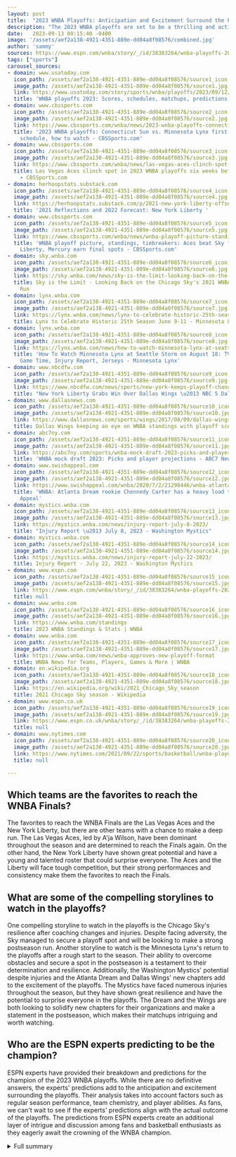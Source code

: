```yaml
---
layout: post
title:  "2023 WNBA Playoffs: Anticipation and Excitement Surround the Postseason"
description: "The 2023 WNBA playoffs are set to be a thrilling and action-packed postseason. With intriguing matchups and compelling storylines, fans can expect high-intensity games and nail-biting moments."
date:   2023-09-13 00:15:40 -0400
image: '/assets/aef2a138-4921-4351-889e-dd04a8f08576/combined.jpg'
author: 'sammy'
sources: https://www.espn.com/wnba/story/_/id/38383264/wnba-playoffs-2023-predictions-new-york-liberty-now-favorite https://www.usatoday.com/story/sports/wnba/playoffs/2023/09/12/wnba-playoffs-2023-scores-schedules-matchups-predictions/70835339007/ https://www.cbssports.com/wnba/news/2023-wnba-playoffs-connecticut-sun-vs-minnesota-lynx-first-round-preview-schedule-how-to-watch/ https://www.wnba.com/standings https://www.wnba.com/news/wnba-approves-new-playoff-format https://www.cbssports.com/wnba/news/las-vegas-aces-clinch-spot-in-2023-wnba-playoffs-six-weeks-before-they-begin/ https://herhoopstats.substack.com/p/2021-new-york-liberty-offseason-preview https://www.cbssports.com/wnba/news/wnba-playoff-picture-standings-tiebreakers-aces-beat-sky-for-no-1-seed-liberty-mercury-earn-final-spots/ https://sky.wnba.com/news/sky-is-the-limit-looking-back-on-the-chicago-skys-2021-wnba-championship-run/ https://en.wikipedia.org/wiki/2021_Chicago_Sky_season https://lynx.wnba.com/news/lynx-to-celebrate-historic-25th-season-june-9-11/ https://lynx.wnba.com/news/how-to-watch-minnesota-lynx-at-seattle-storm-on-august-18-tv-channel-tickets-game-time-injury-report-jerseys/ https://www.nbcdfw.com/news/sports/new-york-keeps-playoff-chances-alive-after-win-over-dallas-wings/3045636/ https://www.dallasnews.com/sports/wings/2017/08/09/dallas-wings-keeping-an-eye-on-wnba-standings-with-playoff-scenarios-in-mind/ https://abc7ny.com/sports/wnba-mock-draft-2023-picks-and-player-projections/13098633/ https://www.swishappeal.com/wnba/2020/7/2/21298446/wnba-atlanta-dream-chennedy-carter-glory-johnson-courtney-williams-tiffany-hayes-renee-montgomery https://www.espn.co.uk/wnba/story/_/id/38383264/wnba-playoffs-2023-predictions-new-york-liberty-now-favorite https://www.nytimes.com/2021/09/22/sports/basketball/wnba-playoff-preview.html https://mystics.wnba.com/news/injury-report-july-8-2023/ https://mystics.wnba.com/news/injury-report-july-22-2023/
tags: ["sports"]
carousel_sources:
- domain: www.usatoday.com
  icon_path: /assets/aef2a138-4921-4351-889e-dd04a8f08576/source1_icon.jpg
  image_path: /assets/aef2a138-4921-4351-889e-dd04a8f08576/source1.jpg
  link: https://www.usatoday.com/story/sports/wnba/playoffs/2023/09/12/wnba-playoffs-2023-scores-schedules-matchups-predictions/70835339007/
  title: 'WNBA playoffs 2023: Scores, schedules, matchups, predictions'
- domain: www.cbssports.com
  icon_path: /assets/aef2a138-4921-4351-889e-dd04a8f08576/source2_icon.jpg
  image_path: /assets/aef2a138-4921-4351-889e-dd04a8f08576/source2.jpg
  link: https://www.cbssports.com/wnba/news/2023-wnba-playoffs-connecticut-sun-vs-minnesota-lynx-first-round-preview-schedule-how-to-watch/
  title: '2023 WNBA playoffs: Connecticut Sun vs. Minnesota Lynx first-round preview,
    schedule, how to watch - CBSSports.com'
- domain: www.cbssports.com
  icon_path: /assets/aef2a138-4921-4351-889e-dd04a8f08576/source3_icon.jpg
  image_path: /assets/aef2a138-4921-4351-889e-dd04a8f08576/source3.jpg
  link: https://www.cbssports.com/wnba/news/las-vegas-aces-clinch-spot-in-2023-wnba-playoffs-six-weeks-before-they-begin/
  title: Las Vegas Aces clinch spot in 2023 WNBA playoffs six weeks before they begin
    - CBSSports.com
- domain: herhoopstats.substack.com
  icon_path: /assets/aef2a138-4921-4351-889e-dd04a8f08576/source4_icon.jpg
  image_path: /assets/aef2a138-4921-4351-889e-dd04a8f08576/source4.jpg
  link: https://herhoopstats.substack.com/p/2021-new-york-liberty-offseason-preview
  title: '2021 Reflections and 2022 Forecast: New York Liberty '
- domain: www.cbssports.com
  icon_path: /assets/aef2a138-4921-4351-889e-dd04a8f08576/source5_icon.jpg
  image_path: /assets/aef2a138-4921-4351-889e-dd04a8f08576/source5.jpg
  link: https://www.cbssports.com/wnba/news/wnba-playoff-picture-standings-tiebreakers-aces-beat-sky-for-no-1-seed-liberty-mercury-earn-final-spots/
  title: 'WNBA playoff picture, standings, tiebreakers: Aces beat Sky for No. 1 seed;
    Liberty, Mercury earn final spots - CBSSports.com'
- domain: sky.wnba.com
  icon_path: /assets/aef2a138-4921-4351-889e-dd04a8f08576/source6_icon.jpg
  image_path: /assets/aef2a138-4921-4351-889e-dd04a8f08576/source6.jpg
  link: https://sky.wnba.com/news/sky-is-the-limit-looking-back-on-the-chicago-skys-2021-wnba-championship-run/
  title: Sky is the Limit - Looking Back on the Chicago Sky's 2021 WNBA Championship
    Run
- domain: lynx.wnba.com
  icon_path: /assets/aef2a138-4921-4351-889e-dd04a8f08576/source7_icon.jpg
  image_path: /assets/aef2a138-4921-4351-889e-dd04a8f08576/source7.jpg
  link: https://lynx.wnba.com/news/lynx-to-celebrate-historic-25th-season-june-9-11/
  title: Lynx to Celebrate Historic 25th Season June 9-11 - Minnesota Lynx
- domain: lynx.wnba.com
  icon_path: /assets/aef2a138-4921-4351-889e-dd04a8f08576/source8_icon.jpg
  image_path: /assets/aef2a138-4921-4351-889e-dd04a8f08576/source8.jpg
  link: https://lynx.wnba.com/news/how-to-watch-minnesota-lynx-at-seattle-storm-on-august-18-tv-channel-tickets-game-time-injury-report-jerseys/
  title: 'How To Watch Minnesota Lynx at Seattle Storm on August 18: TV Channel, Tickets,
    Game Time, Injury Report, Jerseys - Minnesota Lynx'
- domain: www.nbcdfw.com
  icon_path: /assets/aef2a138-4921-4351-889e-dd04a8f08576/source9_icon.jpg
  image_path: /assets/aef2a138-4921-4351-889e-dd04a8f08576/source9.jpg
  link: https://www.nbcdfw.com/news/sports/new-york-keeps-playoff-chances-alive-after-win-over-dallas-wings/3045636/
  title: "New York Liberty Grabs Win Over Dallas Wings \u2013 NBC 5 Dallas-Fort Worth"
- domain: www.dallasnews.com
  icon_path: /assets/aef2a138-4921-4351-889e-dd04a8f08576/source10_icon.jpg
  image_path: /assets/aef2a138-4921-4351-889e-dd04a8f08576/source10.jpg
  link: https://www.dallasnews.com/sports/wings/2017/08/09/dallas-wings-keeping-an-eye-on-wnba-standings-with-playoff-scenarios-in-mind/
  title: Dallas Wings keeping an eye on WNBA standings with playoff scenarios in mind
- domain: abc7ny.com
  icon_path: /assets/aef2a138-4921-4351-889e-dd04a8f08576/source11_icon.jpg
  image_path: /assets/aef2a138-4921-4351-889e-dd04a8f08576/source11.jpg
  link: https://abc7ny.com/sports/wnba-mock-draft-2023-picks-and-player-projections/13098633/
  title: 'WNBA mock draft 2023: Picks and player projections - ABC7 New York'
- domain: www.swishappeal.com
  icon_path: /assets/aef2a138-4921-4351-889e-dd04a8f08576/source12_icon.jpg
  image_path: /assets/aef2a138-4921-4351-889e-dd04a8f08576/source12.jpg
  link: https://www.swishappeal.com/wnba/2020/7/2/21298446/wnba-atlanta-dream-chennedy-carter-glory-johnson-courtney-williams-tiffany-hayes-renee-montgomery
  title: 'WNBA: Atlanta Dream rookie Chennedy Carter has a heavy load to bear - Swish
    Appeal'
- domain: mystics.wnba.com
  icon_path: /assets/aef2a138-4921-4351-889e-dd04a8f08576/source13_icon.jpg
  image_path: /assets/aef2a138-4921-4351-889e-dd04a8f08576/source13.jpg
  link: https://mystics.wnba.com/news/injury-report-july-8-2023/
  title: "Injury Report \u2013 July 8, 2023 - Washington Mystics"
- domain: mystics.wnba.com
  icon_path: /assets/aef2a138-4921-4351-889e-dd04a8f08576/source14_icon.jpg
  image_path: /assets/aef2a138-4921-4351-889e-dd04a8f08576/source14.jpg
  link: https://mystics.wnba.com/news/injury-report-july-22-2023/
  title: Injury Report - July 22, 2023 - Washington Mystics
- domain: www.espn.com
  icon_path: /assets/aef2a138-4921-4351-889e-dd04a8f08576/source15_icon.jpg
  image_path: /assets/aef2a138-4921-4351-889e-dd04a8f08576/source15.jpg
  link: https://www.espn.com/wnba/story/_/id/38383264/wnba-playoffs-2023-predictions-new-york-liberty-now-favorite
  title: null
- domain: www.wnba.com
  icon_path: /assets/aef2a138-4921-4351-889e-dd04a8f08576/source16_icon.jpg
  image_path: /assets/aef2a138-4921-4351-889e-dd04a8f08576/source16.jpg
  link: https://www.wnba.com/standings
  title: 2023 WNBA Standings & Stats | WNBA
- domain: www.wnba.com
  icon_path: /assets/aef2a138-4921-4351-889e-dd04a8f08576/source17_icon.jpg
  image_path: /assets/aef2a138-4921-4351-889e-dd04a8f08576/source17.jpg
  link: https://www.wnba.com/news/wnba-approves-new-playoff-format
  title: WNBA News for Teams, Players, Games & More | WNBA
- domain: en.wikipedia.org
  icon_path: /assets/aef2a138-4921-4351-889e-dd04a8f08576/source18_icon.jpg
  image_path: /assets/aef2a138-4921-4351-889e-dd04a8f08576/source18.jpg
  link: https://en.wikipedia.org/wiki/2021_Chicago_Sky_season
  title: 2021 Chicago Sky season - Wikipedia
- domain: www.espn.co.uk
  icon_path: /assets/aef2a138-4921-4351-889e-dd04a8f08576/source19_icon.jpg
  image_path: /assets/aef2a138-4921-4351-889e-dd04a8f08576/source19.jpg
  link: https://www.espn.co.uk/wnba/story/_/id/38383264/wnba-playoffs-2023-predictions-new-york-liberty-now-favorite
  title: null
- domain: www.nytimes.com
  icon_path: /assets/aef2a138-4921-4351-889e-dd04a8f08576/source20_icon.jpg
  image_path: /assets/aef2a138-4921-4351-889e-dd04a8f08576/source20.jpg
  link: https://www.nytimes.com/2021/09/22/sports/basketball/wnba-playoff-preview.html
  title: null

---
```


## Which teams are the favorites to reach the WNBA Finals?
The favorites to reach the WNBA Finals are the Las Vegas Aces and the New York Liberty, but there are other teams with a chance to make a deep run. The Las Vegas Aces, led by A'ja Wilson, have been dominant throughout the season and are determined to reach the Finals again. On the other hand, the New York Liberty have shown great potential and have a young and talented roster that could surprise everyone. The Aces and the Liberty will face tough competition, but their strong performances and consistency make them the favorites to reach the Finals.

## What are some of the compelling storylines to watch in the playoffs?
One compelling storyline to watch in the playoffs is the Chicago Sky's resilience after coaching changes and injuries. Despite facing adversity, the Sky managed to secure a playoff spot and will be looking to make a strong postseason run. Another storyline to watch is the Minnesota Lynx's return to the playoffs after a rough start to the season. Their ability to overcome obstacles and secure a spot in the postseason is a testament to their determination and resilience. Additionally, the Washington Mystics' potential despite injuries and the Atlanta Dream and Dallas Wings' new chapters add to the excitement of the playoffs. The Mystics have faced numerous injuries throughout the season, but they have shown great resilience and have the potential to surprise everyone in the playoffs. The Dream and the Wings are both looking to solidify new chapters for their organizations and make a statement in the postseason, which makes their matchups intriguing and worth watching.

## Who are the ESPN experts predicting to be the champion?
ESPN experts have provided their breakdown and predictions for the champion of the 2023 WNBA playoffs. While there are no definitive answers, the experts' predictions add to the anticipation and excitement surrounding the playoffs. Their analysis takes into account factors such as regular season performance, team chemistry, and player abilities. As fans, we can't wait to see if the experts' predictions align with the actual outcome of the playoffs. The predictions from ESPN experts create an additional layer of intrigue and discussion among fans and basketball enthusiasts as they eagerly await the crowning of the WNBA champion.



<details>
  <summary>Full summary</summary>
<p>The 2023 WNBA playoffs are about to begin, and basketball fans are in for an exciting and action-packed postseason. With several intriguing matchups and compelling storylines, this year's playoffs are sure to keep fans on the edge of their seats.</p>
<p>The favorites to reach the Finals are the Las Vegas Aces and the New York Liberty, but there are other teams with a chance to make a deep run. Let's take a closer look at the matchups and storylines to watch in the upcoming games.</p>
<p>First up, the No. 3 seed Connecticut Sun will face the No. 6 seed Minnesota Lynx. The Sun have had a transformative season, making significant changes to their roster and earning the No. 3 seed. On the other hand, the Lynx overcame a rough start to the season and secured their spot in the playoffs. This matchup will showcase the Sun's transformed roster and the Lynx's resilience.</p>
<p>The No. 1 seed Las Vegas Aces will take on the No. 8 seed Chicago Sky in what promises to be an intense series. The Aces, led by A'ja Wilson, have been dominant throughout the season and are looking to reach the Finals once again. However, the Sky, despite facing coaching changes and injuries, managed to secure a playoff spot. Chicago's playoff run will be a storyline to watch in this series.</p>
<p>Other exciting matchups include the Washington Mystics vs. New York Liberty and the Atlanta Dream vs. Dallas Wings. The Mystics, despite facing injuries, have shown great potential and could pose a challenge to the Liberty. The Dream and Wings are looking to solidify new chapters for their organizations and make their mark in the playoffs.</p>
<p>The storylines to watch in the playoffs are abundant. Chicago's resilience after coaching changes and injuries, the Lynx returning to the playoffs after a rough start, the Wings and Dream's new chapters, the Sun's transformed roster, and the Mystics' potential despite injuries all add to the excitement of the postseason.</p>
<p>As the playoffs begin, ESPN experts have provided their breakdown and predictions for the champion. The analysis and predictions from ESPN experts only add to the anticipation and excitement surrounding the playoffs.</p>
<p>The 2023 WNBA playoffs are set to be a thrilling and action-packed postseason. With the favorites, the Las Vegas Aces and the New York Liberty, facing tough challenges and other teams eager to make their mark, fans can expect high-intensity games and nail-biting moments. It's time to sit back, relax, and enjoy the exciting journey to the WNBA Finals.</p>
</details>
